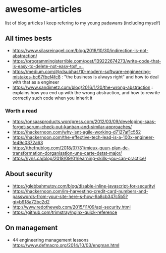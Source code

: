 # awesome-articles
list of blog articles I keep refering to my young padawans (including myself)

## All times bests

* https://www.silasreinagel.com/blog/2018/10/30/indirection-is-not-abstraction/
* https://programmingisterrible.com/post/139222674273/write-code-that-is-easy-to-delete-not-easy-to#_=_ 
* https://medium.com/@rdsubhas/10-modern-software-engineering-mistakes-bc67fbef4fc8 : "the business is always right" and how to deal with that as a engineer
* https://www.sandimetz.com/blog/2016/1/20/the-wrong-abstraction : explains how you end up with the wrong abstraction, and how to rewrite correctly such code when you inherit it


### Worth a read

* https://onsaasproducts.wordpress.com/2012/03/09/developing-saas-forget-scrum-check-out-kanban-and-similar-approaches/
* https://hackernoon.com/why-isnt-agile-working-d7127af1c552
* https://hackernoon.com/the-effective-tech-lead-is-a-100x-engineer-fe49c0372a63
* https://thefnublog.com/2018/07/31/mieux-quun-plan-de-transformation-dorganisation-une-carte-detat-major/
* https://jvns.ca/blog/2018/09/01/learning-skills-you-can-practice/

## About security 

* https://glebbahmutov.com/blog/disable-inline-javascript-for-security/
* https://hackernoon.com/im-harvesting-credit-card-numbers-and-passwords-from-your-site-here-s-how-9a8cb347c5b5?gi=b918a72bc2d2
* http://www.redotheweb.com/2015/11/09/api-security.html
* https://github.com/trimstray/nginx-quick-reference

## On management

*  44 engineering management lessons https://www.defmacro.org/2014/10/03/engman.html
